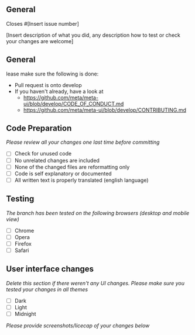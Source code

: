 <h2>General</h2>
Closes #[Insert issue number]

[Insert description of what you did, any description how to test or check your changes are welcome]

<h2>General</h2>
lease make sure the following is done:

- Pull request is onto develop
- If you haven't already, have a look at 
  - https://github.com/meta/meta-ui/blob/develop/CODE_OF_CONDUCT.md
  - https://github.com/meta/meta-ui/blob/develop/CONTRIBUTING.md

<h2>Code Preparation</h2>

_Please review all your changes one last time before committing_

- [ ] Check for unused code
- [ ] No unrelated changes are included
- [ ] None of the changed files are reformatting only
- [ ] Code is self explanatory or documented
- [ ] All written text is properly translated (english language)

<h2>Testing</h2>

_The branch has been tested on the following browsers (desktop and mobile view)_

- [ ] Chrome 
- [ ] Opera
- [ ] Firefox
- [ ] Safari

<h2>User interface changes</h2>

_Delete this section if there weren't any UI changes. Please make sure you tested your changes in all themes_

- [ ] Dark
- [ ] Light
- [ ] Midnight

_Please provide screenshots/licecap of your changes below_